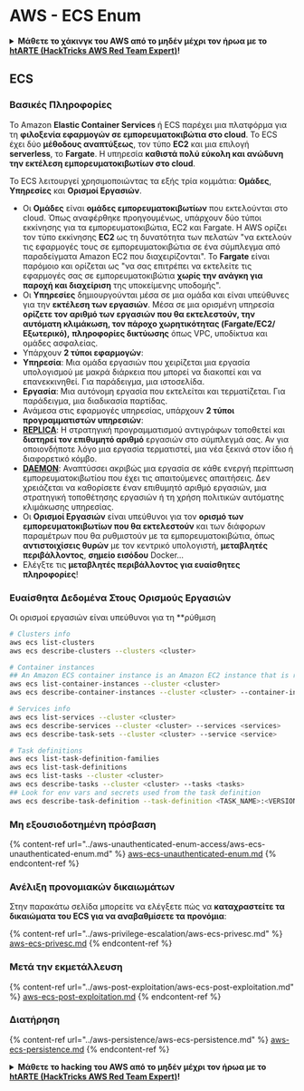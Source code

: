 # AWS - ECS Enum

<details>

<summary><strong>Μάθετε το χάκινγκ του AWS από το μηδέν μέχρι τον ήρωα με το</strong> <a href="https://training.hacktricks.xyz/courses/arte"><strong>htARTE (HackTricks AWS Red Team Expert)</strong></a><strong>!</strong></summary>

Άλλοι τρόποι για να υποστηρίξετε το HackTricks:

* Αν θέλετε να δείτε την **εταιρεία σας να διαφημίζεται στο HackTricks** ή να **κατεβάσετε το HackTricks σε μορφή PDF** ελέγξτε τα [**ΣΧΕΔΙΑ ΣΥΝΔΡΟΜΗΣ**](https://github.com/sponsors/carlospolop)!
* Αποκτήστε το [**επίσημο PEASS & HackTricks swag**](https://peass.creator-spring.com)
* Ανακαλύψτε [**την Οικογένεια PEASS**](https://opensea.io/collection/the-peass-family), τη συλλογή μας από αποκλειστικά [**NFTs**](https://opensea.io/collection/the-peass-family)
* **Εγγραφείτε στη** 💬 [**ομάδα Discord**](https://discord.gg/hRep4RUj7f) ή στη [**ομάδα telegram**](https://t.me/peass) ή **ακολουθήστε** μας στο **Twitter** 🐦 [**@hacktricks_live**](https://twitter.com/hacktricks_live)**.**
* **Μοιραστείτε τα χάκινγκ κόλπα σας υποβάλλοντας PRs στα** [**HackTricks**](https://github.com/carlospolop/hacktricks) και [**HackTricks Cloud**](https://github.com/carlospolop/hacktricks-cloud) αποθετήρια του github.

</details>

## ECS

### Βασικές Πληροφορίες

Το Amazon **Elastic Container Services** ή ECS παρέχει μια πλατφόρμα για τη **φιλοξενία εφαρμογών σε εμπορευματοκιβώτια στο cloud**. Το ECS έχει δύο **μέθοδους αναπτύξεως**, τον τύπο **EC2** και μια επιλογή **serverless**, το **Fargate**. Η υπηρεσία **καθιστά πολύ εύκολη και ανώδυνη την εκτέλεση εμπορευματοκιβωτίων στο cloud**.

Το ECS λειτουργεί χρησιμοποιώντας τα εξής τρία κομμάτια: **Ομάδες**, **Υπηρεσίες** και **Ορισμοί Εργασιών**.

* Οι **Ομάδες** είναι **ομάδες εμπορευματοκιβωτίων** που εκτελούνται στο cloud. Όπως αναφέρθηκε προηγουμένως, υπάρχουν δύο τύποι εκκίνησης για τα εμπορευματοκιβώτια, EC2 και Fargate. Η AWS ορίζει τον τύπο εκκίνησης **EC2** ως τη δυνατότητα των πελατών "να εκτελούν τις εφαρμογές τους σε εμπορευματοκιβώτια σε ένα σύμπλεγμα από παραδείγματα Amazon EC2 που διαχειρίζονται". Το **Fargate** είναι παρόμοιο και ορίζεται ως "να σας επιτρέπει να εκτελείτε τις εφαρμογές σας σε εμπορευματοκιβώτια **χωρίς την ανάγκη για παροχή και διαχείριση** της υποκείμενης υποδομής".
* Οι **Υπηρεσίες** δημιουργούνται μέσα σε μια ομάδα και είναι υπεύθυνες για την **εκτέλεση των εργασιών**. Μέσα σε μια ορισμένη υπηρεσία **ορίζετε τον αριθμό των εργασιών που θα εκτελεστούν, την αυτόματη κλιμάκωση, τον πάροχο χωρητικότητας (Fargate/EC2/Εξωτερικό),** **πληροφορίες δικτύωσης** όπως VPC, υποδίκτυα και ομάδες ασφαλείας.
* Υπάρχουν **2 τύποι εφαρμογών**:
* **Υπηρεσία**: Μια ομάδα εργασιών που χειρίζεται μια εργασία υπολογισμού με μακρά διάρκεια που μπορεί να διακοπεί και να επανεκκινηθεί. Για παράδειγμα, μια ιστοσελίδα.
* **Εργασία**: Μια αυτόνομη εργασία που εκτελείται και τερματίζεται. Για παράδειγμα, μια διαδικασία παρτίδας.
* Ανάμεσα στις εφαρμογές υπηρεσίας, υπάρχουν **2 τύποι προγραμματιστών υπηρεσιών**:
* [**REPLICA**](https://docs.aws.amazon.com/AmazonECS/latest/developerguide/ecs\_services.html): Η στρατηγική προγραμματισμού αντιγράφων τοποθετεί και **διατηρεί τον επιθυμητό αριθμό** εργασιών στο σύμπλεγμά σας. Αν για οποιονδήποτε λόγο μια εργασία τερματιστεί, μια νέα ξεκινά στον ίδιο ή διαφορετικό κόμβο.
* [**DAEMON**](https://docs.aws.amazon.com/AmazonECS/latest/developerguide/ecs\_services.html): Αναπτύσσει ακριβώς μια εργασία σε κάθε ενεργή περίπτωση εμπορευματοκιβωτίου που έχει τις απαιτούμενες απαιτήσεις. Δεν χρειάζεται να καθορίσετε έναν επιθυμητό αριθμό εργασιών, μια στρατηγική τοποθέτησης εργασιών ή τη χρήση πολιτικών αυτόματης κλιμάκωσης υπηρεσίας.
* Οι **Ορισμοί Εργασιών** είναι υπεύθυνοι για τον **ορισμό των εμπορευματοκιβωτίων που θα εκτελεστούν** και των διάφορων παραμέτρων που θα ρυθμιστούν με τα εμπορευματοκιβώτια, όπως **αντιστοιχίσεις θυρών** με τον κεντρικό υπολογιστή, **μεταβλητές περιβάλλοντος**, **σημείο εισόδου** Docker...
* Ελέγξτε τις **μεταβλητές περιβάλλοντος για ευαίσθητες πληροφορίες**!

### Ευαίσθητα Δεδομένα Στους Ορισμούς Εργασιών

Οι ορισμοί εργασιών είναι υπεύθυνοι για τη **ρύθμιση
```bash
# Clusters info
aws ecs list-clusters
aws ecs describe-clusters --clusters <cluster>

# Container instances
## An Amazon ECS container instance is an Amazon EC2 instance that is running the Amazon ECS container agent and has been registered into an Amazon ECS cluster.
aws ecs list-container-instances --cluster <cluster>
aws ecs describe-container-instances --cluster <cluster> --container-instances <container_instance_arn>

# Services info
aws ecs list-services --cluster <cluster>
aws ecs describe-services --cluster <cluster> --services <services>
aws ecs describe-task-sets --cluster <cluster> --service <service>

# Task definitions
aws ecs list-task-definition-families
aws ecs list-task-definitions
aws ecs list-tasks --cluster <cluster>
aws ecs describe-tasks --cluster <cluster> --tasks <tasks>
## Look for env vars and secrets used from the task definition
aws ecs describe-task-definition --task-definition <TASK_NAME>:<VERSION>
```
### Μη εξουσιοδοτημένη πρόσβαση

{% content-ref url="../aws-unauthenticated-enum-access/aws-ecs-unauthenticated-enum.md" %}
[aws-ecs-unauthenticated-enum.md](../aws-unauthenticated-enum-access/aws-ecs-unauthenticated-enum.md)
{% endcontent-ref %}

### Ανέλιξη προνομιακών δικαιωμάτων

Στην παρακάτω σελίδα μπορείτε να ελέγξετε πώς να **καταχραστείτε τα δικαιώματα του ECS για να αναβαθμίσετε τα προνόμια**:

{% content-ref url="../aws-privilege-escalation/aws-ecs-privesc.md" %}
[aws-ecs-privesc.md](../aws-privilege-escalation/aws-ecs-privesc.md)
{% endcontent-ref %}

### Μετά την εκμετάλλευση

{% content-ref url="../aws-post-exploitation/aws-ecs-post-exploitation.md" %}
[aws-ecs-post-exploitation.md](../aws-post-exploitation/aws-ecs-post-exploitation.md)
{% endcontent-ref %}

### Διατήρηση

{% content-ref url="../aws-persistence/aws-ecs-persistence.md" %}
[aws-ecs-persistence.md](../aws-persistence/aws-ecs-persistence.md)
{% endcontent-ref %}

<details>

<summary><strong>Μάθετε το hacking του AWS από το μηδέν μέχρι τον ήρωα με το</strong> <a href="https://training.hacktricks.xyz/courses/arte"><strong>htARTE (HackTricks AWS Red Team Expert)</strong></a><strong>!</strong></summary>

Άλλοι τρόποι για να υποστηρίξετε το HackTricks:

* Εάν θέλετε να δείτε την **εταιρεία σας να διαφημίζεται στο HackTricks** ή να **κατεβάσετε το HackTricks σε μορφή PDF** ελέγξτε τα [**ΣΧΕΔΙΑ ΣΥΝΔΡΟΜΗΣ**](https://github.com/sponsors/carlospolop)!
* Αποκτήστε το [**επίσημο PEASS & HackTricks swag**](https://peass.creator-spring.com)
* Ανακαλύψτε [**The PEASS Family**](https://opensea.io/collection/the-peass-family), τη συλλογή μας από αποκλειστικά [**NFTs**](https://opensea.io/collection/the-peass-family)
* **Εγγραφείτε στη** 💬 [**ομάδα Discord**](https://discord.gg/hRep4RUj7f) ή στην [**ομάδα telegram**](https://t.me/peass) ή **ακολουθήστε** μας στο **Twitter** 🐦 [**@hacktricks_live**](https://twitter.com/hacktricks_live)**.**
* **Μοιραστείτε τα κόλπα σας για το hacking υποβάλλοντας PRs στα** [**HackTricks**](https://github.com/carlospolop/hacktricks) και [**HackTricks Cloud**](https://github.com/carlospolop/hacktricks-cloud) αποθετήρια του github.

</details>
